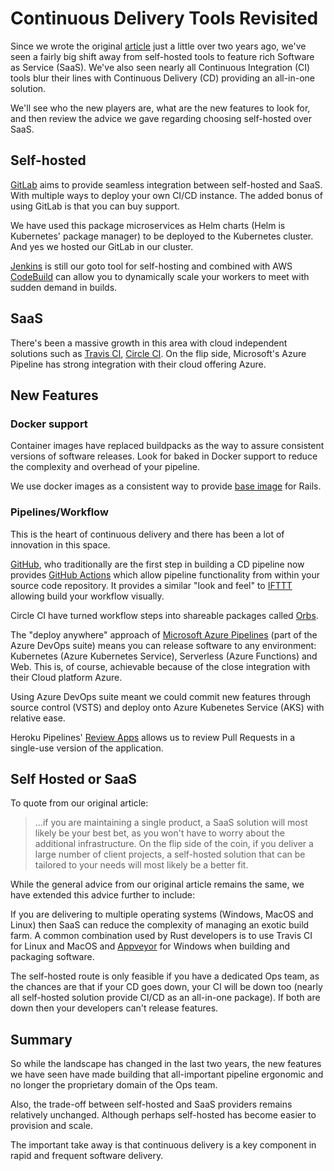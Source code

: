 # Continuous Delivery Tools Revisited

Since we wrote the original [article](https://www.madetech.com/blog/continuous-delivery-tools) just a little over two years ago, we've seen a fairly big shift away from self-hosted tools to feature rich Software as Service (SaaS). We've also seen nearly all Continuous Integration (CI) tools blur their lines with Continuous Delivery (CD) providing an all-in-one solution.

We'll see who the new players are, what are the new features to look for, and then review the advice we gave regarding choosing self-hosted over SaaS.

## Self-hosted

[GitLab](https://about.gitlab.com/pricing/#self-managed) aims to provide seamless integration between self-hosted and SaaS. With multiple ways to deploy your own CI/CD instance. The added bonus of using GitLab is that you can buy support.

We have used this package microservices as Helm charts (Helm is Kubernetes' package manager) to be deployed to the Kubernetes cluster. And yes we hosted our GitLab in our cluster.

[Jenkins](https://jenkins.io/) is still our goto tool for self-hosting and combined with AWS [CodeBuild](https://aws.amazon.com/codebuild/) can allow you to dynamically scale your workers to meet with sudden demand in builds.

## SaaS

There's been a massive growth in this area with cloud independent solutions such as [Travis CI](https://travis-ci.org/), [Circle CI](https://circleci.com/). On the flip side, Microsoft's Azure Pipeline has strong integration with their cloud offering Azure.

## New Features

### Docker support

Container images have replaced buildpacks as the way to assure consistent versions of software releases. Look for baked in Docker support to reduce the complexity and overhead of your pipeline.

We use docker images as a consistent way to provide [base image](https://hub.docker.com/r/madetech/docker-rails-deps/) for Rails.

### Pipelines/Workflow

This is the heart of continuous delivery and there has been a lot of innovation in this space.

[GitHub](https://github.com/), who traditionally are the first step in building a CD pipeline now provides [GitHub Actions](https://developer.github.com/actions/) which allow pipeline functionality from within your source code repository. It provides a similar "look and feel" to [IFTTT](https://ifttt.com/) allowing build your workflow visually.

Circle CI have turned workflow steps into shareable packages called [Orbs](https://circleci.com/docs/2.0/orb-intro/).

The "deploy anywhere" approach of [Microsoft Azure Pipelines](https://azure.microsoft.com/en-us/services/devops/pipelines/) (part of the Azure DevOps suite) means you can release software to any environment: Kubernetes (Azure Kubernetes Service),  Serverless (Azure Functions) and Web. This is, of course, achievable because of the close integration with their Cloud platform Azure.

Using Azure DevOps suite meant we could commit new features through source control (VSTS) and deploy onto Azure Kubenetes Service (AKS) with relative ease.

Heroku Pipelines' [Review Apps](https://devcenter.heroku.com/articles/github-integration-review-apps) allows us to review Pull Requests in a single-use version of the application.

## Self Hosted or SaaS

To quote from our original article:

> ...if you are maintaining a single product, a SaaS solution will most likely be your best bet, as you won't have to worry about the additional infrastructure. On the flip side of the coin, if you deliver a large number of client projects, a self-hosted solution that can be tailored to your needs will most likely be a better fit.

While the general advice from our original article remains the same, we have extended this advice further to include:

If you are delivering to multiple operating systems (Windows, MacOS and Linux) then SaaS can reduce the complexity of managing an exotic build farm. A common combination used by Rust developers is to use Travis CI for Linux and MacOS and [Appveyor](https://www.appveyor.com/) for Windows when building and packaging software.

The self-hosted route is only feasible if you have a dedicated Ops team, as the chances are that if your CD goes down, your CI will be down too (nearly all self-hosted solution provide CI/CD as an all-in-one package). If both are down then your developers can't release features.

## Summary

So while the landscape has changed in the last two years, the new features we have seen have made building that all-important pipeline ergonomic and no longer the proprietary domain of the Ops team.

Also, the trade-off between self-hosted and SaaS providers remains relatively unchanged. Although perhaps self-hosted has become easier to provision and scale.

The important take away is that continuous delivery is a key component in rapid and frequent software delivery.